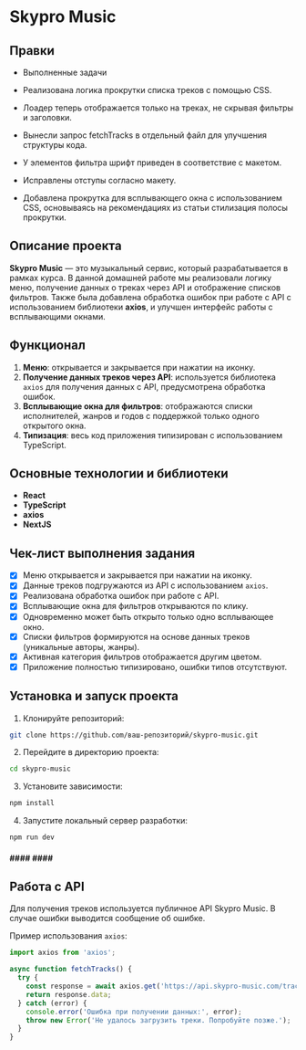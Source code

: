 
# Skypro Music

## Правки 

* Выполненные задачи

* Реализована логика прокрутки списка треков с помощью CSS.

* Лоадер теперь отображается только на треках, не скрывая фильтры и заголовки.

* Вынесли запрос fetchTracks в отдельный файл для улучшения структуры кода.

* У элементов фильтра шрифт приведен в соответствие с макетом.

* Исправлены отступы согласно макету.

* Добавлена прокрутка для всплывающего окна с использованием CSS, основываясь на рекомендациях из статьи стилизация полосы прокрутки.

## Описание проекта

**Skypro Music** — это музыкальный сервис, который разрабатывается в рамках курса. В данной домашней работе мы реализовали логику меню, получение данных о треках через API и отображение списков фильтров. Также была добавлена обработка ошибок при работе с API с использованием библиотеки **axios**, и улучшен интерфейс работы с всплывающими окнами.

## Функционал

1. **Меню**: открывается и закрывается при нажатии на иконку.
2. **Получение данных треков через API**: используется библиотека `axios` для получения данных с API, предусмотрена обработка ошибок.
3. **Всплывающие окна для фильтров**: отображаются списки исполнителей, жанров и годов с поддержкой только одного открытого окна.
4. **Типизация**: весь код приложения типизирован с использованием TypeScript.

## Основные технологии и библиотеки

- **React**
- **TypeScript**
- **axios**
- **NextJS**

## Чек-лист выполнения задания

- [x] Меню открывается и закрывается при нажатии на иконку.
- [x] Данные треков подгружаются из API с использованием `axios`.
- [x] Реализована обработка ошибок при работе с API.
- [x] Всплывающие окна для фильтров открываются по клику.
- [x] Одновременно может быть открыто только одно всплывающее окно.
- [x] Списки фильтров формируются на основе данных треков (уникальные авторы, жанры).
- [x] Активная категория фильтров отображается другим цветом.
- [x] Приложение полностью типизировано, ошибки типов отсутствуют.

## Установка и запуск проекта

1. Клонируйте репозиторий:

```bash
git clone https://github.com/ваш-репозиторий/skypro-music.git
```

2. Перейдите в директорию проекта:

```bash
cd skypro-music
```

3. Установите зависимости:

```bash
npm install
```

4. Запустите локальный сервер разработки:

```bash
npm run dev
```



#### #### #### ####
## Работа с API ##

Для получения треков используется публичное API Skypro Music. В случае ошибки выводится сообщение об ошибке.

Пример использования `axios`:

```typescript
import axios from 'axios';

async function fetchTracks() {
  try {
    const response = await axios.get('https://api.skypro-music.com/tracks');
    return response.data;
  } catch (error) {
    console.error('Ошибка при получении данных:', error);
    throw new Error('Не удалось загрузить треки. Попробуйте позже.');
  }
}
```

